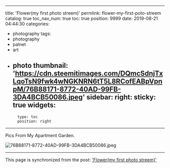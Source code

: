 
---
title: 'Flower(my first photo streem)'
permlink: flower-my-first-poto-streem
catalog: true
toc_nav_num: true
toc: true
position: 9999
date: 2019-08-21 04:44:30
categories:
- photography
tags:
- photography
- palnet
- art
- photo
thumbnail: 'https://cdn.steemitimages.com/DQmcSdnjTxLqoTsN9fwk4wNGKNRN6tT5L8RCofEABpVpnpM/76B88171-8772-40AD-99FB-3DA4BCB50086.jpeg'
sidebar:
    right:
        sticky: true
widgets:
    -
        type: toc
        position: right
---


Pics From My Apartment Garden.

![76B88171-8772-40AD-99FB-3DA4BCB50086.jpeg](https://cdn.steemitimages.com/DQmcSdnjTxLqoTsN9fwk4wNGKNRN6tT5L8RCofEABpVpnpM/76B88171-8772-40AD-99FB-3DA4BCB50086.jpeg)

- - -

This page is synchronized from the post: ['Flower(my first photo streem)'](https://steemit.com/@kingbit/flower-my-first-poto-streem)
